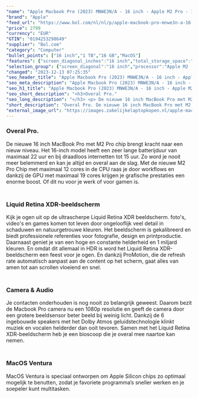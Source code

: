 ```yaml
---
"name": "Apple Macbook Pro (2023) MNWE3N/A - 16 inch - Apple M2 Pro - 1 TB - Zilver"
"brand": "Apple"
"feed_url": "https://www.bol.com/nl/nl/p/apple-macbook-pro-mnwe3n-a-16-inch-apple-m2-pro-1-tb-zilver/9300000139496844"
"price": 2799
"currency": "EUR"
"GTIN": "0194253298649"
"supplier": "Bol.com"
"category": "Computer"
"bullet_points": ["16 inch","1 TB","16 GB","MacOS"]
"features": {"screen_diagonal_inches":"16 inch","total_storage_space":"1 TB","memory_size":"16 GB","operating_system":"MacOS"}
"selection_group": {"screen_diagonal":"16 inch","processor":"Apple M2 (2023)","changed_price_past_3_days":false,"product_family":"MacBook Pro"}
"changed": "2023-12-13 07:25:35"
"seo_header_title": "Apple Macbook Pro (2023) MNWE3N/A - 16 inch - Apple M2 Pro - 1 TB - Zilver"
"seo_meta_description": "Apple Macbook Pro (2023) MNWE3N/A - 16 inch - Apple M2 Pro - 1 TB - Zilver"
"seo_h1_title": "Apple Macbook Pro (2023) MNWE3N/A - 16 inch - Apple M2 Pro - 1 TB - Zilver"
"seo_short_description": "<h3>Overal Pro."
"seo_long_description": "</h3> <p> De nieuwe 16 inch MacBook Pro met M2 Pro chip brengt kracht naar een nieuw niveau. Het 16-inch model heeft een zeer lange batterijduur van maximaal 22 uur en bij draadloos internetten tot 15 uur. Zo word je nooit meer belemmerd en kan je altijd en overal aan de slag. Met de nieuwe M2 Pro Chip met maximaal 12 cores in de CPU raas je door workflows en dankzij de GPU met maximaal 19 cores krijgen je grafische prestaties een enorme boost. Of dit nu voor je werk of voor gamen is.  </p> <h3><br />Liquid Retina XDR-beeldscherm</h3> <p> Kijk je ogen uit op de ultrascherpe Liquid Retina XDR beeldscherm. foto's, video's en games komen tot leven door ongelooflijk veel detail in schaduwen en natuurgetrouwe kleuren. Het beeldscherm is gekalibreerd en biedt professionele referenties voor fotografie, design en printproductie. Daarnaast geniet je van een hoge en constante helderheid en 1 miljard kleuren. En omdat dit allemaal in HDR is word het Liquid Retina XDR-beeldscherm een feest voor je ogen. En dankzij ProMotion, die de refresh rate automatisch aanpast aan de content op het scherm, gaat alles van amen tot aan scrollen vloeiend en snel.  </p> <h3><br />Camera & Audio</h3> <p> Je contacten onderhouden is nog nooit zo belangrijk geweest. Daarom bezit de Macbook Pro camera nu een 1080p resolutie en geeft de camera door een grotere beeldsensor beter beeld bij weinig licht. Dankzij de 6 ingebouwde speakers met het Dolby Atmos geluidstechnologie klinkt muziek en vocalen helderder dan ooit tevoren. Samen met het Liquid Retina XDR-beeldscherm heb je een bioscoop die je overal mee naartoe kan nemen.  </p> <h3><br />MacOS Ventura</h3> <p> MacOS Ventura is speciaal ontworpen om Apple Silicon chips zo optimaal mogelijk te benutten, zodat je favoriete programma’s sneller werken en je soepeler kunt multitasken.  </p>"
"short_description": "Overal Pro. De nieuwe 16 inch MacBook Pro met M2 Pro chip brengt kracht naar een nieuw niveau. Het 16-inch model heeft een zeer lange batterijduur van maximaal 22 uur en bij draadloos internetten tot 15 uur. Zo word je nooit meer belemmerd en kan je altijd en overal aan de slag. Met de nieuwe M2 Pro Chip met maximaal 12 cores in de CPU raas je door workflows en dankzij de GPU met maximaal 19 cores krijgen je grafische prestaties een enorme boost. Of dit nu voor je werk of voor gamen is. Liquid Retina XDR-beeldscherm Kijk je ogen uit op de ultrascherpe Liquid Retina XDR beeldscherm. foto's, video's en games komen tot leven door ongelooflijk veel detail in schaduwen en natuurgetrouwe kleuren. Het beeldscherm is gekalibreerd en biedt professionele referenties voor fotografie, design en printproductie. Daarnaast geniet je van een hoge en constante helderheid en 1 miljard kleuren. En omdat dit allemaal in HDR is word het Liquid Retina XDR-beeldscherm een feest voor je ogen. En dankzij ProMotion, die de refresh rate automatisch aanpast aan de content op het scherm, gaat alles van amen tot aan scrollen vloeiend en snel. Camera & Audio Je contacten onderhouden is nog nooit zo belangrijk geweest. Daarom bezit de Macbook Pro camera nu een 1080p resolutie en geeft de camera door een grotere beeldsensor beter beeld bij weinig licht. Dankzij de 6 ingebouwde speakers met het Dolby Atmos geluidstechnologie klinkt muziek en vocalen helderder dan ooit tevoren. Samen met het Liquid Retina XDR-beeldscherm heb je een bioscoop die je overal mee naartoe kan nemen. MacOS Ventura MacOS Ventura is speciaal ontworpen om Apple Silicon chips zo optimaal mogelijk te benutten, zodat je favoriete programma’s sneller werken en je soepeler kunt multitasken."
"external_image_url": "https://images.zakelijkelaptopkopen.nl/apple-macbook-pro-mnwe3n-a-16-inch-apple-m2-pro-1-tb-zilver.webp"
---
```


<h3>Overal Pro. </h3> <p>  De nieuwe 16 inch MacBook Pro met M2 Pro chip brengt kracht naar een nieuw niveau. Het 16-inch model heeft een zeer lange batterijduur van maximaal 22 uur en bij draadloos internetten tot 15 uur. Zo word je nooit meer belemmerd en kan je altijd en overal aan de slag. Met de nieuwe M2 Pro Chip met maximaal 12 cores in de CPU raas je door workflows en dankzij de GPU met maximaal 19 cores krijgen je grafische prestaties een enorme boost. Of dit nu voor je werk of voor gamen is.  </p> <h3><br />Liquid Retina XDR-beeldscherm</h3> <p>  Kijk je ogen uit op de ultrascherpe Liquid Retina XDR beeldscherm. foto's, video's en games komen tot leven door ongelooflijk veel detail in schaduwen en natuurgetrouwe kleuren. Het beeldscherm is gekalibreerd en biedt professionele referenties voor fotografie, design en printproductie. Daarnaast geniet je van een hoge en constante helderheid en 1 miljard kleuren. En omdat dit allemaal in HDR is word het Liquid Retina XDR-beeldscherm een feest voor je ogen. En dankzij ProMotion, die de refresh rate automatisch aanpast aan de content op het scherm, gaat alles van amen tot aan scrollen vloeiend en snel.  </p> <h3><br />Camera & Audio</h3> <p>  Je contacten onderhouden is nog nooit zo belangrijk geweest. Daarom bezit de Macbook Pro camera nu een 1080p resolutie en geeft de camera door een grotere beeldsensor beter beeld bij weinig licht. Dankzij de 6 ingebouwde speakers met het Dolby Atmos geluidstechnologie klinkt muziek en vocalen helderder dan ooit tevoren. Samen met het Liquid Retina XDR-beeldscherm heb je een bioscoop die je overal mee naartoe kan nemen.  </p> <h3><br />MacOS Ventura</h3> <p>  MacOS Ventura is speciaal ontworpen om Apple Silicon chips zo optimaal mogelijk te benutten, zodat je favoriete programma’s sneller werken en je soepeler kunt multitasken.  </p>